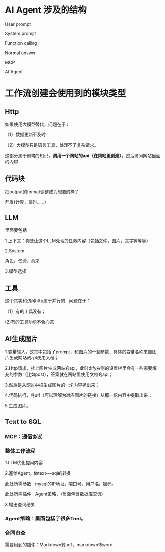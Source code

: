 
# AI Agent 涉及的结构
User prompt

System prompt 

Function calling

Normal answer

MCP  

AI Agent

# 工作流创建会使用到的模块类型

## Http
如果使用大模型替代，问题在于：

（1）数据更新不及时

（2）大模型只是语言工具，处理不了复杂请求。

这部分属于前端的知识，**调用一个网站的api（在网站里创建）**，然后访问网站里面的内容  

## 代码块
把output的format调整成为想要的样子

开发(计算，排列......）


## LLM

里面要包括

1.上下文：你想让这个LLM处理的任务内容（包括文件，图片，文字等等等）

2.System

角色，任务，约束

3.模型选择


## 工具
这个其实和访问http属于并行的，问题在于：

（1）有的工具没有；

(2)有的工具功能不合心意

## AI生成图片
1.变量输入，这其中包括了prompt，和图片的一些参数，具体的变量名称来自图片生成网站的api使用文档；

2.Http请求，挂上图片生成网站的api，此时dify右侧的设置栏里会有一些需要填充的参数（比如post），答案就在网站里使用文档的api；

3.然后是从网站中把生成图片的一坨内容扒出来；

4.代码执行，将url（可以理解为对应图片的链接）从那一坨内容中提取出来；

5.生成图片。


## Text to SQL
### MCP：通信协议

### 整体工作流程
1.LLM优化提问内容

2.塞给Agent，做text---sql的转换

此处所需参数：mysql的IP地址，端口号，用户名，密码。

此处所需插件：Agent策略，（里面包含数据库查询）

3.输出查询结果

### Agent策略：里面包括了很多Tool。


### 合同审查
需要用到的插件：Markdown转pdf，markdown转word


